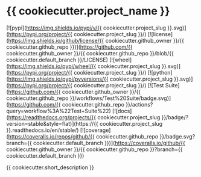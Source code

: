 # {{ cookiecutter.project_name }}

[![pypi](https://img.shields.io/pypi/v/{{ cookiecutter.project_slug }}.svg)](https://pypi.org/project/{{ cookiecutter.project_slug }}/)
[![license](https://img.shields.io/github/license/{{ cookiecutter.github_owner }}/{{ cookiecutter.github_repo }})](https://github.com/{{ cookiecutter.github_owner }}/{{ cookiecutter.github_repo }}/blob/{{ cookiecutter.default_branch }}/LICENSE)
[![wheel](https://img.shields.io/pypi/wheel/{{ cookiecutter.project_slug }}.svg)](https://pypi.org/project/{{ cookiecutter.project_slug }}/)
[![python](https://img.shields.io/pypi/pyversions/{{ cookiecutter.project_slug }}.svg)](https://pypi.org/project/{{ cookiecutter.project_slug }}/)
[![Test Suite](https://github.com/{{ cookiecutter.github_owner }}/{{ cookiecutter.github_repo }}/workflows/Test%20Suite/badge.svg)](https://github.com/{{ cookiecutter.github_repo }}/actions?query=workflow%3A%22Test+Suite%22)
[![docs](https://readthedocs.org/projects/{{ cookiecutter.project_slug }}/badge/?version=stable&style=flat)](https://{{ cookiecutter.project_slug }}.readthedocs.io/en/stable/)
[![coverage](https://coveralls.io/repos/github/{{ cookiecutter.github_repo }}/badge.svg?branch={{ cookiecutter.default_branch }})](https://coveralls.io/github/{{ cookiecutter.github_owner }}/{{ cookiecutter.github_repo }}?branch={{ cookiecutter.default_branch }})

{{ cookiecutter.short_description }}

